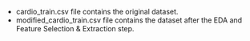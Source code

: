 <ul>
    <li>cardio_train.csv file contains the original dataset.</li>
    <li>modified_cardio_train.csv file contains the dataset after the EDA and Feature Selection & Extraction step.</li>
</ul>